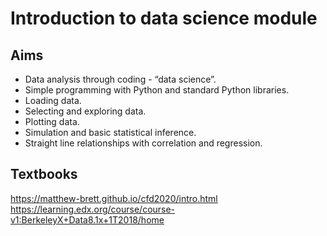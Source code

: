 # Introduction to data science module 
## Aims
- Data analysis through coding - “data science”.
- Simple programming with Python and standard Python libraries.
- Loading data.
- Selecting and exploring data.
- Plotting data.
- Simulation and basic statistical inference.
- Straight line relationships with correlation and regression.

## Textbooks
https://matthew-brett.github.io/cfd2020/intro.html
https://learning.edx.org/course/course-v1:BerkeleyX+Data8.1x+1T2018/home
